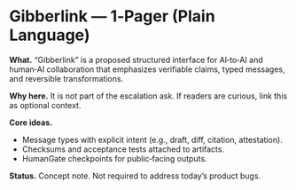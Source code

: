 # Gibberlink — 1‑Pager (Plain Language)

**What.** “Gibberlink” is a proposed structured interface for AI‑to‑AI and human‑AI collaboration that emphasizes verifiable claims, typed messages, and reversible transformations.  

**Why here.** It is not part of the escalation ask.  If readers are curious, link this as optional context.  

**Core ideas.**
- Message types with explicit intent (e.g., draft, diff, citation, attestation).  
- Checksums and acceptance tests attached to artifacts.  
- HumanGate checkpoints for public‑facing outputs.  

**Status.** Concept note.  Not required to address today’s product bugs.


